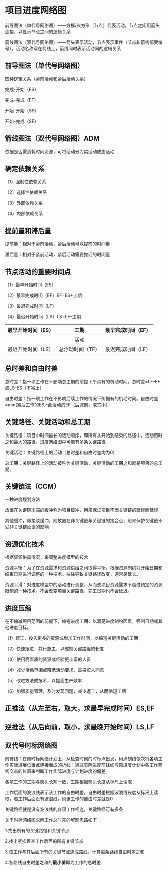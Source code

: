 # 项目进度网络图

前导图法（单代号网络图）——方框/长方形（节点）代表活动，节点之间用箭头连接，以显示节点之间的逻辑关系

箭线图法（双代号网络图）——箭头表示活动，节点表示事件（节点和箭线都要编号），活动名称写在箭线上，箭线同时表示活动间的逻辑关系

## 前导图法（单代号网络图）

四种逻辑关系（紧前活动和紧后活动关系）

完成-开始（FS）

完成-完成（FF）

开始-开始（SS）

开始-完成（SF）

## 箭线图法（双代号网络图）ADM

依据是否需消耗时间资源，可将活动分为实活动或虚活动

## 确定依赖关系

（1）强制性依赖关系

（2）选择性依赖关系

（3）外部依赖关系

（4）内部依赖关系

## 提前量和滞后量

提前量：相对于紧前活动，紧后活动可以提前的时间量

滞后量：相对于紧前活动，紧后活动需要推迟的时间量

## 节点活动的重要时间点

（1）最早开始时间（ES）

（2）最早完成时间（EF）EF=ES+工期

（3）最迟完成时间（LF）

（4）最迟开始时间（LS）LS=LF-工期

| 最早开始时间（ES） |       工期       | 最早完成时间（EF） |
| :----------------: | :--------------: | :----------------: |
|                    |       活动       |                    |
| 最迟开始时间（LS） | 总浮动时间（TF） | 最迟完成时间（LF） |

## 总时差和自由时差

总时差：指一项工作在不影响总工期的前提下所具有的机动时间。总时差=LF-EF或LS-ES（下减上）

自由时差：指一项工作在不影响后续工作的情况下所拥有的机动时间。自由时差=min(紧后工作的ES)-此活动的EF（后减前，取其小）

## 关键路径、关键活动和总工期

关键路径：项目中时间最长的活动顺序，即所有从开始到结束的路径中，活动历时之和最大的路径。进度网络图中可能有多条关键路径

关键活动：关键路径上的活动（总时差和自由时差均为0）

总工期：关键路径上的活动被称为关键活动，关键活动的工期之和就是项目的总工期。

## 关键链法（CCM）

一种进度规划方法

放置在关键链末端的缓冲称为项目缓冲，用来保证项目不因关键链的延误而延误

其他缓冲，即接驳缓冲，则放置在非关键链与关键链的接合点，用来保护关键链不受非关键链延误的影响

## 资源优化技术

根据资源供需情况，来调整进度模型的技术

资源平衡：为了在资源需求和资源供给之间取得平衡，根据资源制约对开始日期和结束日期进行调整的一种技术。往往导致关键路径改变，通常是延长。

资源平滑：对进度模型中的活动进行调整，从而使项目资源需求不超过预定的资源限制的一种技术。不会改变项目关键路径，完工日期也不会延迟。

## 进度压缩

在不缩减项目范围的前提下，缩短进度工期，以满足进度制约因素，强制日期或其他进度目标。

（1）赶工，投入更多的资源或增加工作时间，以缩短关键活动的工期

（2）快速跟进，并行施工，以缩短关键路径的长度

（3）使用高素质的资源或经验更丰富的人员

（4）减少活动范围或降低活动要求，需投资人同意

（5）改进方法或技术，以提高生产效率

（6）加强质量管理，及时发现问题，减少返工，从而缩短工期

## 正推法（从左至右，取大，求最早完成时间）ES,EF

## 逆推法（从后向前，取小，求最晚开始时间）LS,LF

## 双代号时标网络图

前锋线：在原时标网络计划上，从检查时刻的时标点出发，用点划线依次将各项工作实际进展位置点连接而成的折线；通过实际进度前锋线与原进度计划中各工作箭线交点的位置来判断工作实际进度与计划进度的偏差。

各项工作的工期与箭头长短一致，工期根据箭头长度从标尺上读取

工作后面的波浪线表示该工作的自由时差，自由时差根据波浪线长度从标尺上读取，若工作后面没有波浪线，则该工作的自由时差就是0

关键路径就是没有波浪线的各项工作相连，关键路径可有多条

关于时标网络图求解工作总时差的解题思路如下：

1.找出所有的关键路径和关键节点

2.找出紧挨着某工作后面的所有关键节点

3.该工作与其后面所有的关键节点连成路线，计算每条路线自由时差之和

4.各路线自由时差之和的**最小值**即为工作的总时差
